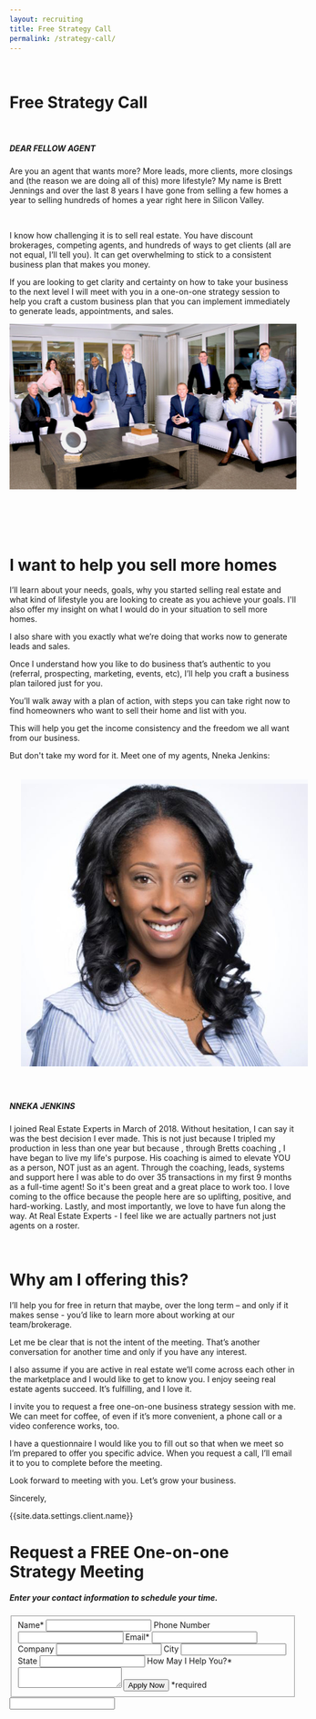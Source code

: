 ```yaml
---
layout: recruiting
title: Free Strategy Call
permalink: /strategy-call/
---
```


<div class="recruiting-page">&nbsp;<h1 class="join-us">Free Strategy Call</h1><p>&nbsp;</p><h5 class="join-us-subtitle">DEAR FELLOW AGENT</h5>Are you an agent that wants more? More leads, more clients, more closings and (the reason we are doing all of this) more lifestyle? My name is Brett Jennings and over the last 8 years I have gone from selling a few homes a year to selling hundreds of homes a year right here in Silicon Valley.<p>&nbsp;</p><p>I know how challenging it is to sell real estate. You have discount brokerages, competing agents, and hundreds of ways to get clients (all are not equal, I&rsquo;ll tell you). It can get overwhelming to stick to a consistent business plan that makes you money.</p><p>If you are looking to get clarity and certainty on how to take your business to the next level I will meet with you in a one-on-one strategy session to help you craft a custom business plan that you can implement immediately to generate leads, appointments, and sales.</p><!--base32-c9gq6t9k68pp6eb7e4v78ebb6rw70utrcdh74t1tcxnpervmehhpgx9pcxvk6uk665m36e3jetj66xvpddhqjcbbcgwpguv1f0wq0rtnemvp6y1hdtj78x1kcdu7cw35ehr70e3t6dpp8ebpe5gp6xk4cdm72dtgcdm6edtnd0vpet1hcwupwu1p69vqcd9pcdu30bb2c5tpactj-base32--><!--base32-c9gq6t9k68pp6eb7e4v78ebb6rw70utrcctq8dkqe8v66xbb6hhq4x9pcnj6pwb575m3ce3jetj66xvp6tpqgxkd6rrpgdv7ehnpathne9rkgrtk6cv6wwkbcdjk2whp71vppdk4c9r3cx37ddkp6xk2cdm7edtgchm74dtgegvpuwkbe9hq8w9qd9jk2uv3ehm72d3mehr66y3p6xhq8ctkchu7adkdcctq4dk4dctkgrv2c4v74x1qcxhq8vhpdtu3euk3ddu6axvje5n68cb76nq6gdhjexv3adk3egr2urk1edjk6cg-base32--><img class="post-image" src="/img/teamphoto.jpg" /><h1>&nbsp;</h1><h1>I want to help you sell more homes</h1><p>I&rsquo;ll learn about your needs, goals, why you started selling real estate and what kind of lifestyle you are looking to create as you achieve your goals. I'll also offer my insight on what I would do in your situation to sell more homes.</p><p>I also share with you exactly what we&rsquo;re doing that works now to generate leads and sales.</p><p>Once I understand how you like to do business that&rsquo;s authentic to you (referral, prospecting, marketing, events, etc), I&rsquo;ll help you craft a business plan tailored just for you.</p><p>You&rsquo;ll walk away with a plan of action, with steps you can take right now to find homeowners who want to sell their home and list with you.</p><p>This will help you get the income consistency and the freedom we all want from our business.</p><p>But don't take my word for it. Meet one of my agents, Nneka Jenkins:</p> <!-- <hr>
<div class="qanda">
<p class="section-title">Here’s what a few agents say about working with me…</p>

<p><span class="quote"></span><br>
<span class="author"></span></p>

<p><span class="quote"></span><br>
<span class="author"></span></p>

<p><span class="quote"></span><br>
<span class="author"></span></p>
</div>
<hr> --> <img class="half-image" style="float: left; padding: 20px;" src="/img/nneka.jpg" /><h5>&nbsp;</h5><h5>NNEKA JENKINS</h5><p>I joined Real Estate Experts in March of 2018. Without hesitation, I can say it was the best decision I ever made. This is not just because I tripled my production in less than one year but because , through Bretts coaching , I have began to live my life's purpose. His coaching is aimed to elevate YOU as a person, NOT just as an agent. Through the coaching, leads, systems and support here I was able to do over 35 transactions in my first 9 months as a full-time agent! So it's been great and a great place to work too. I love coming to the office because the people here are so uplifting, positive, and hard-working. Lastly, and most importantly, we love to have fun along the way. At Real Estate Experts - I feel like we are actually partners not just agents on a roster.</p>&nbsp;

<p><h1>Why am I offering this?</h1>I&rsquo;ll help you for free in return that maybe, over the long term &ndash; and only if it makes sense - you&rsquo;d like to learn more about working at our team/brokerage.</p><p>Let me be clear that is not the intent of the meeting. That&rsquo;s another conversation for another time and only if you have any interest.</p><p>I also assume if you are active in real estate we&rsquo;ll come across each other in the marketplace and I would like to get to know you. I enjoy seeing real estate agents succeed. It&rsquo;s fulfilling, and I love it.</p><p>I invite you to request a free one-on-one business strategy session with me. We can meet for coffee, of even if it&rsquo;s more convenient, a phone call or a video conference works, too.</p><p>I have a questionnaire I would like you to fill out so that when we meet so I&rsquo;m prepared to offer you specific advice. When you request a call, I&rsquo;ll email it to you to complete before the meeting.</p><p>Look forward to meeting with you. Let&rsquo;s grow your business.</p><p>Sincerely,</p><p>{{site.data.settings.client.name}}</p><h1 class="join-us">Request a FREE One-on-one Strategy Meeting</h1><h5 class="join-us-subtitle">Enter your contact information to schedule your time.</h5><form method="post" class="home-value cta-forms" action="https://formspree.io/{{site.data.settings.client.email}}" onsubmit="return setReturn()"><fieldset><label for="name">Name*</label> <input type="text" required="" name="name" /> <label for="phone">Phone Number </label> <input type="tel" name="phone" /> <label for="email">Email*</label> <input type="text" required="" name="email" /> <label for="company">Company </label> <input type="text" name="company" /> <label for="city">City </label> <input type="text" name="city" /> <label for="state">State </label> <input type="text" name="state" /> <label for="message">How May I Help You?* </label><textarea name="message" required=""></textarea> <input class="submit light-light" type="submit" value="Apply Now" name="submitrecruitingForm" /> <span class="asterisk">*required</span></fieldset><div class="hidden"><input type="hidden" value="{{site.data.settings.client.email}}" name="_to" /> <input type="hidden" value="Recruiting Contact Request Message From Your Vyral Careers and Training Video Blog" name="_subject" /> <input type="text" name="_gotcha" /></div></form></div>